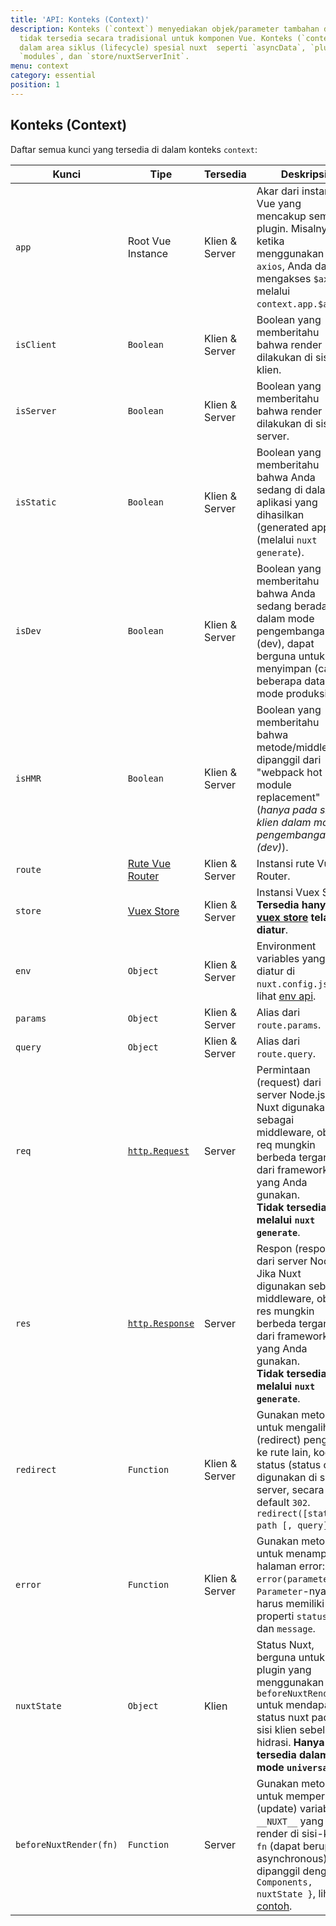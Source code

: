 ```yaml
---
title: 'API: Konteks (Context)'
description: Konteks (`context`) menyediakan objek/parameter tambahan dari Nuxt yang
  tidak tersedia secara tradisional untuk komponen Vue. Konteks (`context`) tersedia
  dalam area siklus (lifecycle) spesial nuxt  seperti `asyncData`, `plugins`, `middlewares`,
  `modules`, dan `store/nuxtServerInit`.
menu: context
category: essential
position: 1
---
```


## Konteks (Context)

Daftar semua kunci yang tersedia di dalam konteks `context`:

Kunci | Tipe | Tersedia | Deskripsi
--- | --- | --- | ---
`app` | Root Vue Instance | Klien & Server | Akar dari instansi Vue yang mencakup semua plugin. Misalnya, ketika menggunakan `axios`, Anda dapat mengakses `$axios` melalui `context.app.$axios`.
`isClient` | `Boolean` | Klien & Server | Boolean yang memberitahu bahwa render dilakukan di sisi-klien.
`isServer` | `Boolean` | Klien & Server | Boolean yang memberitahu bahwa render dilakukan di sisi-server.
`isStatic` | `Boolean` | Klien & Server | Boolean yang memberitahu bahwa Anda sedang di dalam aplikasi yang dihasilkan (generated app) (melalui `nuxt generate`).
`isDev` | `Boolean` | Klien & Server | Boolean yang memberitahu bahwa Anda sedang berada di dalam mode pengembangan (dev), dapat berguna untuk menyimpan (cache) beberapa data pada mode produksi.
`isHMR` | `Boolean` | Klien & Server | Boolean yang memberitahu bahwa metode/middleware dipanggil dari "webpack hot module replacement" (*hanya pada sisi-klien dalam mode pengembangan (dev)*).
`route` | [Rute Vue Router](https://router.vuejs.org/en/api/route-object.html) | Klien & Server | Instansi rute Vue Router.
`store` | [Vuex Store](https://vuex.vuejs.org/en/api.html#vuexstore-instance-properties) | Klien & Server | Instansi Vuex Store. **Tersedia hanya jika [vuex store](/guide/vuex-store) telah diatur**.
`env` | `Object` | Klien & Server | Environment variables yang diatur di `nuxt.config.js`, lihat [env api](/api/configuration-env).
`params` | `Object` | Klien & Server | Alias dari `route.params`.
`query` | `Object` | Klien & Server | Alias dari `route.query`.
`req` | [`http.Request`](https://nodejs.org/api/http.html#http_class_http_incomingmessage) | Server | Permintaan (request) dari server Node.js. Jika Nuxt digunakan sebagai middleware, objek req mungkin berbeda tergantung dari framework yang Anda gunakan. <br>**Tidak tersedia melalui `nuxt generate`**.
`res` | [`http.Response`](https://nodejs.org/api/http.html#http_class_http_serverresponse) | Server | Respon (response) dari server Node.js. Jika Nuxt digunakan sebagai middleware, objek res mungkin berbeda tergantung dari framework yang Anda gunakan.<br>**Tidak tersedia melalui `nuxt generate`**.
`redirect` | `Function` | Klien & Server | Gunakan metode ini untuk mengalihkan (redirect) pengguna ke rute lain, kode status (status code) digunakan di sisi-server, secara default `302`. `redirect([status,] path [, query])`.
`error` | `Function` | Klien & Server | Gunakan metode ini untuk menampilkan halaman error: `error(parameter)`. `Parameter`-nya harus memiliki properti `statusCode` dan `message`.
`nuxtState` | `Object` | Klien | Status Nuxt, berguna untuk plugin yang menggunakan `beforeNuxtRender` untuk mendapatkan status nuxt pada sisi klien sebelum hidrasi. **Hanya tersedia dalam mode `universal`**.
`beforeNuxtRender(fn)` | `Function` | Server | Gunakan metode ini untuk memperbarui (update) variabel `__NUXT__` yang di-render di sisi-klien, `fn` (dapat berupa asynchronous) dipanggil dengan `{ Components, nuxtState }`, lihat [contoh](https://github.com/nuxt/nuxt.js/blob/cf6b0df45f678c5ac35535d49710c606ab34787d/test/fixtures/basic/pages/special-state.vue).
